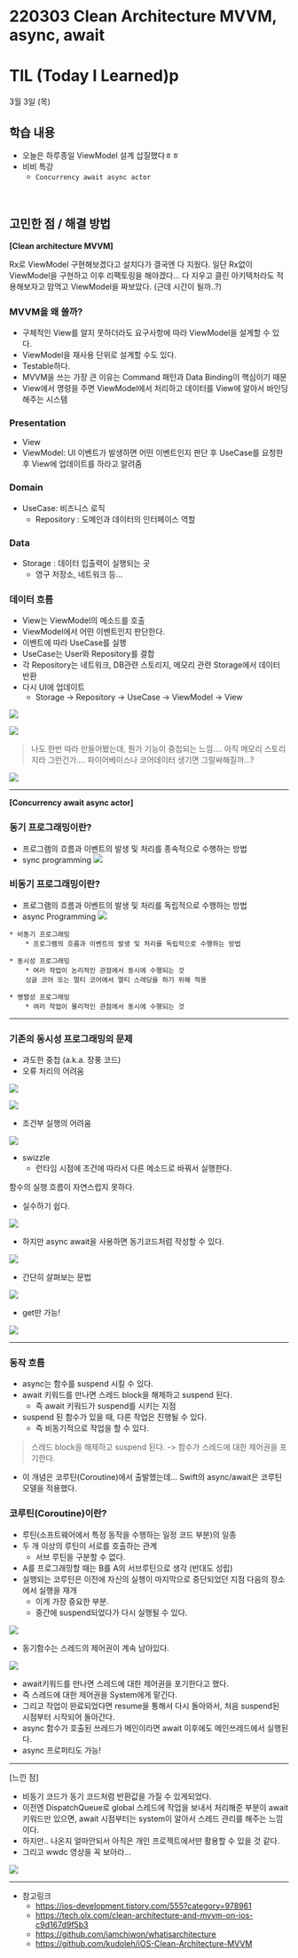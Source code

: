 # 220303 Clean Architecture MVVM, async, await

# TIL (Today I Learned)p
3월 3일 (목)

## 학습 내용

- 오늘은 하루종일 ViewModel 설계 삽질했다ㅎㅎ
- 비비 특강
    - `Concurrency await async actor`

&nbsp;

## 고민한 점 / 해결 방법

**[Clean architecture MVVM]**

Rx로 ViewModel 구현해보겠다고 설치다가 결국엔 다 지웠다.
일단 Rx없이 ViewModel을 구현하고 이후 리팩토링을 해야겠다...
다 지우고 클린 아키텍처라도 적용해보자고 맘먹고 ViewModel을 짜보았다.
(근데 시간이 될까..?)

### MVVM을 왜 쓸까?
* 구체적인 View를 알지 못하더라도 요구사항에 따라 ViewModel을 설계할 수 있다.
* ViewModel을 재사용 단위로 설계할 수도 있다.
* Testable하다.
* MVVM을 쓰는 가장 큰 이유는 Command 패턴과 Data Binding이 핵심이기 때문
* View에서 명령을 주면 ViewModel에서 처리하고 데이터를 View에 알아서 바인딩 해주는 시스템

### Presentation
* View 
* ViewModel: UI 이벤트가 발생하면 어떤 이벤트인지 판단 후 UseCase를 요청한 후 View에 업데이트를 하라고 알려줌

### Domain
* UseCase: 비즈니스 로직
    * Repository : 도메인과 데이터의 인터페이스 역할
### Data
* Storage : 데이터 입출력이 실행되는 곳
    * 영구 저장소, 네트워크 등...

### 데이터 흐름
* View는 ViewModel의 메소드를 호출
* ViewModel에서 어떤 이벤트인지 판단한다.
* 이벤트에 따라 UseCase를 실행
* UseCase는 User와 Repository를 결합
* 각 Repository는 네트워크, DB관련 스토리지, 메모리 관련 Storage에서 데이터 반환
* 다시 UI에 업데이트
    * Storage -> Repository -> UseCase -> ViewModel -> View

![](https://i.imgur.com/aDHA7m0.png)

![](https://i.imgur.com/9VG3JyK.png)

> 나도 한번 따라 만들어봤는데, 뭔가 기능이 중첩되는 느낌.... 아직 메모리 스토리지라 그런건가.... 파이어베이스나 코어데이터 생기면 그럴싸해질까...?

![](https://i.imgur.com/5S1tmWk.png)


---

**[Concurrency await async actor]**

### 동기 프로그래밍이란?
* 프로그램의 흐름과 이벤트의 발생 및 처리를 종속적으로 수행하는 방법
* sync programming
![](https://i.imgur.com/48YkDHs.png)

### 비동기 프로그래밍이란?
* 프로그램의 흐름과 이벤트의 발생 및 처리를 독립적으로 수행하는 방법
* async Programming
![](https://i.imgur.com/pIUIBPx.png)

```
* 비동기 프로그래밍
    * 프로그램의 흐름과 이벤트의 발생 및 처리를 독립적으로 수행하는 방법
    
* 동시성 프로그래밍
    * 여러 작업이 논리적인 관점에서 동시에 수행되는 것
    싱글 코어 또는 멀티 코어에서 멀티 스레딩을 하기 위해 적용
    
* 병렬성 프로그래밍
    * 여러 작업이 물리적인 관점에서 동시에 수행되는 것
```

---

### 기존의 동시성 프로그래밍의 문제
* 과도한 중첩 (a.k.a. 장풍 코드)
* 오류 처리의 어려움

![](https://i.imgur.com/plURgxQ.png)

![](https://i.imgur.com/eAvZzw0.png)

* 조건부 실행의 어려움

![](https://i.imgur.com/dk0bU16.png)

* swizzle
    * 런타임 시점에 조건에 따라서 다른 메소드로 바꿔서 실행한다.

함수의 실행 흐름이 자연스럽지 못하다.

* 실수하기 쉽다.

![](https://i.imgur.com/pWIZUTz.jpg)

* 하지만 async await을 사용하면 동기코드처럼 작성할 수 있다.

![](https://i.imgur.com/wv4cHt2.png)


* 간단히 살펴보는 문법

![](https://i.imgur.com/zTK5oQB.png)

* get만 가능!

![](https://i.imgur.com/PSYJDZ7.png)

---

### 동작 흐름

* async는 함수를 suspend 시킬 수 있다.
* await 키워드를 만나면 스레드 block을 해제하고 suspend 된다.
    * 즉 await 키워드가 suspend를 시키는 지점
* suspend 된 함수가 있을 때, 다른 작업은 진행될 수 있다.
    * 즉 비동기적으로 작업을 할 수 있다.

> 스레드 block을 해제하고 suspend 된다. -> 함수가 스레드에 대한 제어권을 포기한다.

* 이 개념은 코루틴(Coroutine)에서 출발했는데...
	Swift의 async/await은 코루틴 모델을 적용했다.

### 코루틴(Coroutine)이란?

* 루틴(소프트웨어에서 특정 동작을 수행하는 일정 코드 부분)의 일종
* 두 개 이상의 루틴이 서로를 호출하는 관계
    * 서브 루틴을 구분할 수 없다.
* A를 프로그래밍할 때는 B를 A의 서브루틴으로 생각 (반대도 성립)
* 실행되는 코루틴은 이전에 자신의 실행이 마지막으로 중단되었던 지점 다음의 장소에서 실행을 재개
    * 이게 가장 중요한 부분.
    * 중간에 suspend되었다가 다시 실행될 수 있다.

![](https://i.imgur.com/K61HYy5.png)

* 동기함수는 스레드의 제어권이 계속 남아있다.

![](https://i.imgur.com/QpHUXCp.png)

* await키워드를 만나면 스레드에 대한 제어권을 포기한다고 했다.
* 즉 스레드에 대한 제어권을 System에게 맡긴다.
* 그리고 작업이 완료되었다면 resume을 통해서 다시 돌아와서, 처음 suspend된 시점부터 시작되어 돌아간다.
* async 함수가 호출된 쓰레드가 메인이라면 await 이후에도 메인쓰레드에서 실행된다.
* async 프로퍼티도 가능!

---

[느낀 점]

* 비동기 코드가 동기 코드처럼 반환값을 가질 수 있게되었다.
* 이전엔 DispatchQueue로 global 스레드에 작업을 보내서 처리해준 부분이 await 키워드만 있으면, await 시점부터는 system이 알아서 스레드 관리를 해주는 느낌이다.
* 하지만.. 나온지 얼마안되서 아직은 개인 프로젝트에서만 활용할 수 있을 것 같다.
* 그리고 wwdc 영상을 꼭 보아라...

![](https://i.imgur.com/Lvu06kh.png)


---

- 참고링크
    - https://ios-development.tistory.com/555?category=978961
    - https://tech.olx.com/clean-architecture-and-mvvm-on-ios-c9d167d9f5b3
    - https://github.com/iamchiwon/whatisarchitecture
    - https://github.com/kudoleh/iOS-Clean-Architecture-MVVM
